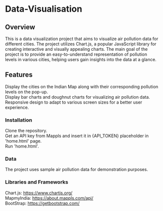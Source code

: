 # Data-Visualisation

## Overview
This is a data visualization project that aims to visualize air pollution data for different cities. The project utilizes Chart.js, a popular JavaScript library for creating interactive and visually appealing charts. The main goal of the project is to provide an easy-to-understand representation of pollution levels in various cities, helping users gain insights into the data at a glance.

## Features
Display the cities on the Indian Map along with their corresponding pollution levels on the pop-up.\
Display bar charts and doughnut charts for visualizing air pollution data.\
Responsive design to adapt to various screen sizes for a better user experience.

### Installation
Clone the repository. \
Get an API key from Mappls and insert it in {API_TOKEN} placeholder in 'home.html' page. \
Run 'home.html'. 

### Data
The project uses sample air pollution data for demonstration purposes. 

### Libraries and Frameworks
Chart.js: https://www.chartjs.org/ \
MapmyIndia: https://about.mappls.com/api/ \
BootStrap: https://getbootstrap.com/ 

